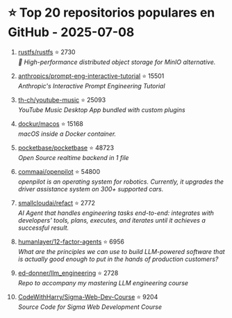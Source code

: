 # ⭐ Top 20 repositorios populares en GitHub - 2025-07-08

1. [rustfs/rustfs](https://github.com/rustfs/rustfs) ⭐ 2730  
   _🚀 High-performance distributed object storage for MinIO alternative._

2. [anthropics/prompt-eng-interactive-tutorial](https://github.com/anthropics/prompt-eng-interactive-tutorial) ⭐ 15501  
   _Anthropic's Interactive Prompt Engineering Tutorial_

3. [th-ch/youtube-music](https://github.com/th-ch/youtube-music) ⭐ 25093  
   _YouTube Music Desktop App bundled with custom plugins_

4. [dockur/macos](https://github.com/dockur/macos) ⭐ 15168  
   _macOS inside a Docker container._

5. [pocketbase/pocketbase](https://github.com/pocketbase/pocketbase) ⭐ 48723  
   _Open Source realtime backend in 1 file_

6. [commaai/openpilot](https://github.com/commaai/openpilot) ⭐ 54800  
   _openpilot is an operating system for robotics. Currently, it upgrades the driver assistance system on 300+ supported cars._

7. [smallcloudai/refact](https://github.com/smallcloudai/refact) ⭐ 2772  
   _AI Agent that handles engineering tasks end-to-end: integrates with developers’ tools, plans, executes, and iterates until it achieves a successful result._

8. [humanlayer/12-factor-agents](https://github.com/humanlayer/12-factor-agents) ⭐ 6956  
   _What are the principles we can use to build LLM-powered software that is actually good enough to put in the hands of production customers?_

9. [ed-donner/llm_engineering](https://github.com/ed-donner/llm_engineering) ⭐ 2728  
   _Repo to accompany my mastering LLM engineering course_

10. [CodeWithHarry/Sigma-Web-Dev-Course](https://github.com/CodeWithHarry/Sigma-Web-Dev-Course) ⭐ 9204  
   _Source Code for Sigma Web Development Course_


<!-- Última actualización: 2025-07-08T08:05:57.978518 UTC -->